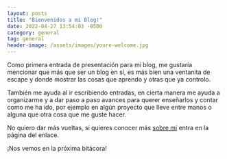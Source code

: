 ```yaml
---
layout: posts
title: "Bienvenidos a mi Blog!"
date: 2022-04-27 13:54:03 -0500
category: general
tag: general
header-image: /assets/images/youre-welcome.jpg
---
```


Como primera entrada de presentación para mi blog, me gustaría mencionar que más que ser un blog en sí, es más bien una ventanita de escape y donde mostrar las cosas que aprendo y otras que ya controlo.

También me ayuda al ir escribiendo entradas, en cierta manera me ayuda a organizarme y a dar paso a paso avances para querer enseñarlos y contar como me ha ido, por ejemplo en algún proyecto que lleve entre manos o alguna que otra cosa que me guste hacer.

No quiero dar más vueltas, si quieres conocer más [sobre mí](/about) entra en la página del enlace.

¡Nos vemos en la próxima bitácora!